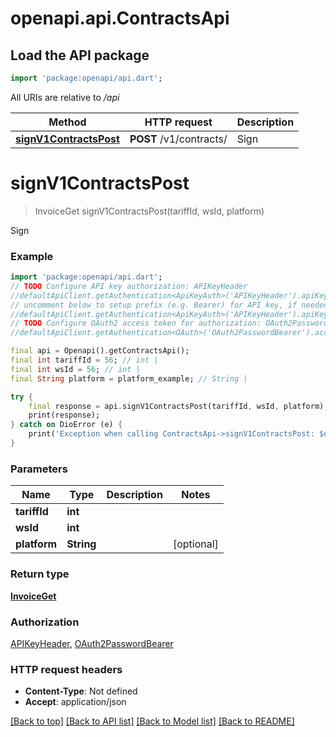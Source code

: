 # openapi.api.ContractsApi

## Load the API package
```dart
import 'package:openapi/api.dart';
```

All URIs are relative to */api*

Method | HTTP request | Description
------------- | ------------- | -------------
[**signV1ContractsPost**](ContractsApi.md#signv1contractspost) | **POST** /v1/contracts/ | Sign


# **signV1ContractsPost**
> InvoiceGet signV1ContractsPost(tariffId, wsId, platform)

Sign

### Example
```dart
import 'package:openapi/api.dart';
// TODO Configure API key authorization: APIKeyHeader
//defaultApiClient.getAuthentication<ApiKeyAuth>('APIKeyHeader').apiKey = 'YOUR_API_KEY';
// uncomment below to setup prefix (e.g. Bearer) for API key, if needed
//defaultApiClient.getAuthentication<ApiKeyAuth>('APIKeyHeader').apiKeyPrefix = 'Bearer';
// TODO Configure OAuth2 access token for authorization: OAuth2PasswordBearer
//defaultApiClient.getAuthentication<OAuth>('OAuth2PasswordBearer').accessToken = 'YOUR_ACCESS_TOKEN';

final api = Openapi().getContractsApi();
final int tariffId = 56; // int | 
final int wsId = 56; // int | 
final String platform = platform_example; // String | 

try {
    final response = api.signV1ContractsPost(tariffId, wsId, platform);
    print(response);
} catch on DioError (e) {
    print('Exception when calling ContractsApi->signV1ContractsPost: $e\n');
}
```

### Parameters

Name | Type | Description  | Notes
------------- | ------------- | ------------- | -------------
 **tariffId** | **int**|  | 
 **wsId** | **int**|  | 
 **platform** | **String**|  | [optional] 

### Return type

[**InvoiceGet**](InvoiceGet.md)

### Authorization

[APIKeyHeader](../README.md#APIKeyHeader), [OAuth2PasswordBearer](../README.md#OAuth2PasswordBearer)

### HTTP request headers

 - **Content-Type**: Not defined
 - **Accept**: application/json

[[Back to top]](#) [[Back to API list]](../README.md#documentation-for-api-endpoints) [[Back to Model list]](../README.md#documentation-for-models) [[Back to README]](../README.md)

